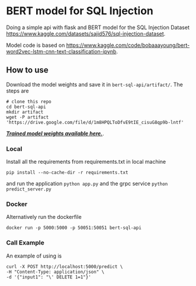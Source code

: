 # BERT model for SQL Injection

Doing a simple api with flask and BERT model for the SQL Injection Dataset https://www.kaggle.com/datasets/sajid576/sql-injection-dataset.

Model code is based on https://www.kaggle.com/code/bobaaayoung/bert-word2vec-lstm-cnn-text-classification-ipynb.

## How to use 

Download the model weights and save it in ```bert-sql-api/artifact/```. The steps are

```
# clone this repo
cd bert-sql-api
mkdir artifact
wget -P artifact 'https://drive.google.com/file/d/1m8HPQLToDfvE9tIE_cisuG8qp9b-lntf'
```

[***Trained model weights available here.***](https://drive.google.com/file/d/1m8HPQLToDfvE9tIE_cisuG8qp9b-lntf).

### Local

Install all the requirements from requirements.txt in local machine

```
pip install --no-cache-dir -r requirements.txt
```

and run the application ```python app.py``` and the grpc service ```python predict_server.py```

### Docker
Alternatively run the dockerfile

```
docker run -p 5000:5000 -p 50051:50051 bert-sql-api
```

### Call Example

An example of using is 

```
curl -X POST http://localhost:5000/predict \
-H "Content-Type: application/json" \
-d '{"input1": "\' DELETE 1=1"}'
```

